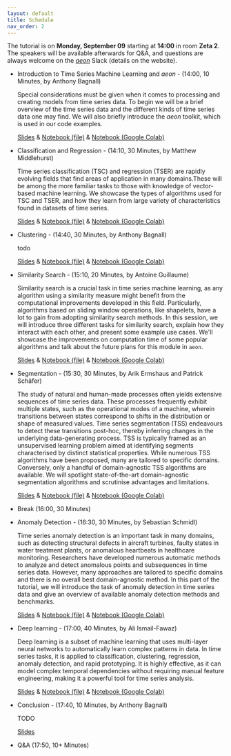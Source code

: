 ```yaml
---
layout: default
title: Schedule
nav_order: 2
---
```


The tutorial is on __Monday, September 09__ starting at __14:00__ in room __Zeta 2__. The speakers will be available afterwards for Q&A, and questions are always welcome on the [_aeon_](/https://www.aeon-toolkit.org/) Slack (details on the website).

- Introduction to Time Series Machine Learning and _aeon_ - (14:00, 10 Minutes, by Anthony Bagnall)

  Special considerations must be given when it comes to processing and creating models from time series data. To begin we will be a brief overview of the time series data and the different kinds of time series data one may find. We will also briefly introduce the _aeon_ toolkit, which is used in our code examples.

  [Slides](https://github.com/aeon-toolkit/aeon-tutorials/blob/main/ECML-2024/Slides/part1_introduction.pptx) & [Notebook (file)](https://github.com/aeon-toolkit/aeon-tutorials/blob/main/ECML-2024/Notebooks/part1_introduction.ipynb) & [Notebook (Google Colab)](https://colab.research.google.com/github/aeon-toolkit/aeon-tutorials/blob/main/ECML-2024/Notebooks/part1_introduction.ipynb) 

- Classification and Regression - (14:10, 30 Minutes, by Matthew Middlehurst)

  Time series classification (TSC) and regression (TSER) are rapidly evolving fields that find areas of application in many domains.These will be among the more familiar tasks to those with knowledge of vector-based machine learning. We showcase the types of algorithms used for TSC and TSER, and how they learn from large variety of characteristics found in datasets of time series.

  [Slides](https://github.com/aeon-toolkit/aeon-tutorials/blob/main/ECML-2024/Slides/part2_classification_regression.pptx) & [Notebook (file)](https://github.com/aeon-toolkit/aeon-tutorials/blob/main/ECML-2024/Notebooks/part2_classification_regression.ipynb) & [Notebook (Google Colab)](https://colab.research.google.com/github/aeon-toolkit/aeon-tutorials/blob/main/ECML-2024/Notebooks/part2_classification_regression.ipynb)  

- Clustering - (14:40, 30 Minutes, by Anthony Bagnall)

  todo

  [Slides](https://github.com/aeon-toolkit/aeon-tutorials/blob/main/ECML-2024/Slides/part3_clustering.pptx) & [Notebook (file)](https://github.com/aeon-toolkit/aeon-tutorials/blob/main/ECML-2024/Notebooks/part3_clustering.ipynb) & [Notebook (Google Colab)](https://colab.research.google.com/github/aeon-toolkit/aeon-tutorials/blob/main/ECML-2024/Notebooks/part3_clustering.ipynb)  
  
- Similarity Search - (15:10, 20 Minutes, by Antoine Guillaume)

  Similarity search is a crucial task in time series machine learning, as any algorithm using a similarity measure might benefit from the computational improvements developed in this field. Particularly, algorithms based on sliding window operations, like shapelets, have a lot to gain from adopting similarity search methods. In this session, we will introduce three different tasks for similarity search, explain how they interact with each other, and present some example use cases. We'll showcase the improvements on computation time of some popular algorithms and talk about the future plans for this module in `aeon`.

  [Slides](https://github.com/aeon-toolkit/aeon-tutorials/blob/main/ECML-2024/Slides/part4_similarity_search.pptx) & [Notebook (file)](https://github.com/aeon-toolkit/aeon-tutorials/blob/main/ECML-2024/Notebooks/part4_similarity_search.ipynb) & [Notebook (Google Colab)](https://colab.research.google.com/github/aeon-toolkit/aeon-tutorials/blob/main/ECML-2024/Notebooks/part4_similarity_search.ipynb)   


- Segmentation - (15:30, 30 Minutes, by Arik Ermshaus and Patrick Schäfer)

  The study of natural and human-made processes often yields extensive sequences of time series data. These processes frequently exhibit multiple states, such as the operational modes of a machine, wherein transitions between states correspond to shifts in the distribution or shape of measured values. Time series segmentation (TSS) endeavours to detect these transitions post-hoc, thereby inferring changes in the underlying data-generating process. TSS is typically framed as an unsupervised learning problem aimed at identifying segments characterised by distinct statistical properties. While numerous TSS algorithms have been proposed, many are tailored to specific domains. Conversely, only a handful of domain-agnostic TSS algorithms are available. We will spotlight state-of-the-art domain-agnostic segmentation algorithms and scrutinise advantages and limitations.

  [Slides](https://github.com/aeon-toolkit/aeon-tutorials/blob/main/ECML-2024/Slides/part5_segmentation.pptx) & [Notebook (file)](https://github.com/aeon-toolkit/aeon-tutorials/blob/main/ECML-2024/Notebooks/part5_segmentation.ipynb) & [Notebook (Google Colab)](https://colab.research.google.com/github/aeon-toolkit/aeon-tutorials/blob/main/ECML-2024/Notebooks/part5_segmentation.ipynb)  

- Break (16:00, 30 Minutes)

- Anomaly Detection - (16:30, 30 Minutes, by Sebastian Schmidl)

  Time series anomaly detection is an important task in many domains, such as detecting structural defects in aircraft turbines, faulty states in water treatment plants, or anomalous heartbeats in healthcare monitoring. Researchers have developed numerous automatic methods to analyze and detect anomalous points and subsequences in time series data. However, many approaches are tailored to specific domains and there is no overall best domain-agnostic method. In this part of the tutorial, we will introduce the task of anomaly detection in time series data and give an overview of available anomaly detection methods and benchmarks.

  [Slides](https://github.com/aeon-toolkit/aeon-tutorials/blob/main/ECML-2024/Slides/part6_anomaly_detection.pptx) & [Notebook (file)](https://github.com/aeon-toolkit/aeon-tutorials/blob/main/ECML-2024/Notebooks/part6_anomaly_detection.ipynb) & [Notebook (Google Colab)](https://colab.research.google.com/github/aeon-toolkit/aeon-tutorials/blob/main/ECML-2024/Notebooks/part6_anomaly_detection.ipynb)   
  
- Deep learning - (17:00, 40 Minutes, by Ali Ismail-Fawaz)

  Deep learning is a subset of machine learning that uses multi-layer neural networks to automatically learn complex patterns in data. In time series tasks, it is applied to classification, clustering, regression, anomaly detection, and rapid prototyping. It is highly effective, as it can model complex temporal dependencies without requiring manual feature engineering, making it a powerful tool for time series analysis.

  [Slides](https://github.com/aeon-toolkit/aeon-tutorials/blob/main/ECML-2024/Slides/part7_deep_learning.pdf) & [Notebook (file)](https://github.com/aeon-toolkit/aeon-tutorials/blob/main/ECML-2024/Notebooks/part7_deep_learning_based.ipynb) & [Notebook (Google Colab)](https://colab.research.google.com/github/aeon-toolkit/aeon-tutorials/blob/main/ECML-2024/Notebooks/part7_deep_learning_based.ipynb)  

- Conclusion - (17:40, 10 Minutes, by Anthony Bagnall)

  TODO
  
  [Slides](https://github.com/aeon-toolkit/aeon-tutorials/blob/main/ECML-2024/Slides/part8_conclusion.pptx)

- Q&A (17:50, 10+ Minutes)
